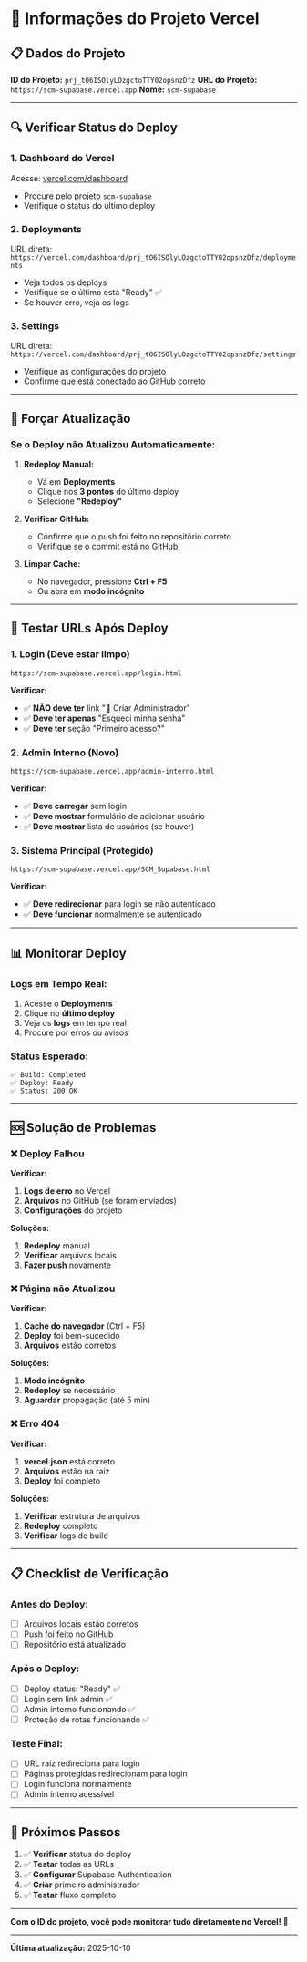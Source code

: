 # 🚀 Informações do Projeto Vercel

## 📋 Dados do Projeto

**ID do Projeto:** `prj_tO6ISOlyLOzgctoTTY02opsnzDfz`
**URL do Projeto:** `https://scm-supabase.vercel.app`
**Nome:** `scm-supabase`

---

## 🔍 Verificar Status do Deploy

### **1. Dashboard do Vercel**
Acesse: [vercel.com/dashboard](https://vercel.com/dashboard)
- Procure pelo projeto `scm-supabase`
- Verifique o status do último deploy

### **2. Deployments**
URL direta: `https://vercel.com/dashboard/prj_tO6ISOlyLOzgctoTTY02opsnzDfz/deployments`
- Veja todos os deploys
- Verifique se o último está "Ready" ✅
- Se houver erro, veja os logs

### **3. Settings**
URL direta: `https://vercel.com/dashboard/prj_tO6ISOlyLOzgctoTTY02opsnzDfz/settings`
- Verifique as configurações do projeto
- Confirme que está conectado ao GitHub correto

---

## 🔄 Forçar Atualização

### **Se o Deploy não Atualizou Automaticamente:**

1. **Redeploy Manual:**
   - Vá em **Deployments**
   - Clique nos **3 pontos** do último deploy
   - Selecione **"Redeploy"**

2. **Verificar GitHub:**
   - Confirme que o push foi feito no repositório correto
   - Verifique se o commit está no GitHub

3. **Limpar Cache:**
   - No navegador, pressione **Ctrl + F5**
   - Ou abra em **modo incógnito**

---

## 🧪 Testar URLs Após Deploy

### **1. Login (Deve estar limpo)**
```
https://scm-supabase.vercel.app/login.html
```
**Verificar:**
- ✅ **NÃO deve ter** link "👑 Criar Administrador"
- ✅ **Deve ter apenas** "Esqueci minha senha"
- ✅ **Deve ter** seção "Primeiro acesso?"

### **2. Admin Interno (Novo)**
```
https://scm-supabase.vercel.app/admin-interno.html
```
**Verificar:**
- ✅ **Deve carregar** sem login
- ✅ **Deve mostrar** formulário de adicionar usuário
- ✅ **Deve mostrar** lista de usuários (se houver)

### **3. Sistema Principal (Protegido)**
```
https://scm-supabase.vercel.app/SCM_Supabase.html
```
**Verificar:**
- ✅ **Deve redirecionar** para login se não autenticado
- ✅ **Deve funcionar** normalmente se autenticado

---

## 📊 Monitorar Deploy

### **Logs em Tempo Real:**
1. Acesse o **Deployments**
2. Clique no **último deploy**
3. Veja os **logs** em tempo real
4. Procure por erros ou avisos

### **Status Esperado:**
```
✅ Build: Completed
✅ Deploy: Ready
✅ Status: 200 OK
```

---

## 🆘 Solução de Problemas

### **❌ Deploy Falhou**

**Verificar:**
1. **Logs de erro** no Vercel
2. **Arquivos** no GitHub (se foram enviados)
3. **Configurações** do projeto

**Soluções:**
1. **Redeploy** manual
2. **Verificar** arquivos locais
3. **Fazer push** novamente

### **❌ Página não Atualizou**

**Verificar:**
1. **Cache do navegador** (Ctrl + F5)
2. **Deploy** foi bem-sucedido
3. **Arquivos** estão corretos

**Soluções:**
1. **Modo incógnito**
2. **Redeploy** se necessário
3. **Aguardar** propagação (até 5 min)

### **❌ Erro 404**

**Verificar:**
1. **vercel.json** está correto
2. **Arquivos** estão na raiz
3. **Deploy** foi completo

**Soluções:**
1. **Verificar** estrutura de arquivos
2. **Redeploy** completo
3. **Verificar** logs de build

---

## 📋 Checklist de Verificação

### **Antes do Deploy:**
- [ ] Arquivos locais estão corretos
- [ ] Push foi feito no GitHub
- [ ] Repositório está atualizado

### **Após o Deploy:**
- [ ] Deploy status: "Ready" ✅
- [ ] Login sem link admin ✅
- [ ] Admin interno funcionando ✅
- [ ] Proteção de rotas funcionando ✅

### **Teste Final:**
- [ ] URL raiz redireciona para login
- [ ] Páginas protegidas redirecionam para login
- [ ] Login funciona normalmente
- [ ] Admin interno acessível

---

## 🎯 Próximos Passos

1. ✅ **Verificar** status do deploy
2. ✅ **Testar** todas as URLs
3. ✅ **Configurar** Supabase Authentication
4. ✅ **Criar** primeiro administrador
5. ✅ **Testar** fluxo completo

---

**Com o ID do projeto, você pode monitorar tudo diretamente no Vercel! 🚀**

---

**Última atualização:** 2025-10-10
